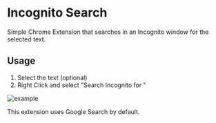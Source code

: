 # Incognito Search

Simple Chrome Extension that searches in an Incognito window for the selected text.

## Usage

1. Select the text (optional)
2. Right Click and select "Search Incognito for <text>"

![example](https://github.com/bitoiu/markwrap/blob/master/assets/example.gif)

This extension uses Google Search by default.
